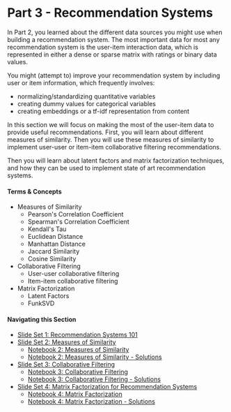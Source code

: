 # Part 3 - Recommendation Systems

In Part 2, you learned about the different data sources you might use when building a recommendation system.  The most important data for most any recommendation system is the user-item interaction data, which is represented in either a dense or sparse matrix with ratings or binary data values.

You might (attempt to) improve your recommendation system by including user or item information, which frequently involves:

* normalizing/standardizing quantitative variables
* creating dummy values for categorical variables
* creating embeddings or a tf-idf representation from content

In this section we will focus on making the most of the user-item data to provide useful recommendations.  First, you will learn about different measures of similarity.  Then you will use these measures of similarity to implement user-user or item-item collaborative filtering recommendations.

Then you will learn about latent factors and matrix factorization techniques, and how they can be used to implement state of art recommendation systems.

#### Terms & Concepts
- Measures of Similarity
    - Pearson's Correlation Coefficient
    - Spearman's Correlation Coefficient
    - Kendall's Tau
    - Euclidean Distance
    - Manhattan Distance
    - Jaccard Similarity
    - Cosine Similarity
- Collaborative Filtering
    - User-user collaborative filtering
    - Item-item collaborative filtering
- Matrix Factorization
    - Latent Factors
    - FunkSVD

#### Navigating this Section

- [Slide Set 1: Recommendation Systems 101](https://github.com/jbernhard-nw/rec-workshop/blob/master/Part%203%20-%20Recommendation%20Systems/slides/PartIII_Recommendation_Systems_101.pdf)
- [Slide Set 2: Measures of Similarity]()
    - [Notebook 2: Measures of Similarity]()
    - [Notebook 2: Measures of Similarity - Solutions]()
- [Slide Set 3: Collaborative Filtering]()
    - [Notebook 3: Collaborative Filtering]()
    - [Notebook 3: Collaborative Filtering - Solutions]()
- [Slide Set 4: Matrix Factorization for Recommendation Systems]()
    - [Notebook 4: Matrix Factorization]()
    - [Notebook 4: Matrix Factorization - Solutions]()
